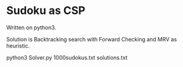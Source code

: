 # Sudoku as CSP

Written on python3.

Solution is Backtracking search with Forward Checking and 
MRV as heuristic.

python3 Solver.py 1000sudokus.txt solutions.txt
